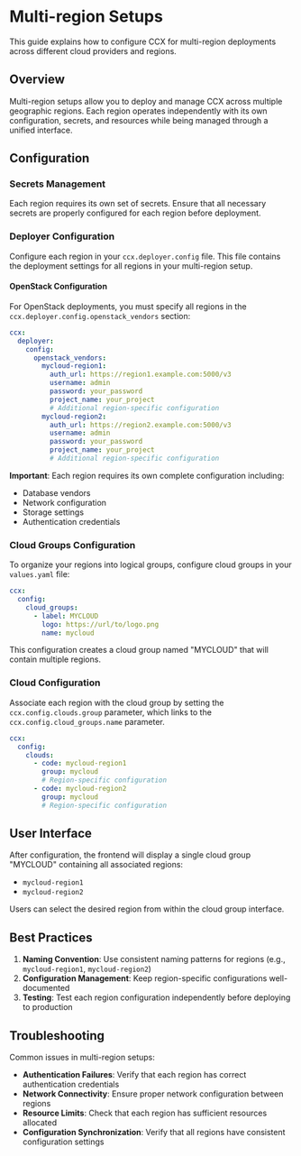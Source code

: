 # Multi-region Setups

This guide explains how to configure CCX for multi-region deployments across different cloud providers and regions.

## Overview

Multi-region setups allow you to deploy and manage CCX across multiple geographic regions. Each region operates independently with its own configuration, secrets, and resources while being managed through a unified interface.

## Configuration

### Secrets Management

Each region requires its own set of secrets. Ensure that all necessary secrets are properly configured for each region before deployment.

### Deployer Configuration

Configure each region in your `ccx.deployer.config` file. This file contains the deployment settings for all regions in your multi-region setup.

#### OpenStack Configuration

For OpenStack deployments, you must specify all regions in the `ccx.deployer.config.openstack_vendors` section:

```yaml
ccx:
  deployer:
    config:
      openstack_vendors:
        mycloud-region1:
          auth_url: https://region1.example.com:5000/v3
          username: admin
          password: your_password
          project_name: your_project
          # Additional region-specific configuration
        mycloud-region2:
          auth_url: https://region2.example.com:5000/v3
          username: admin
          password: your_password
          project_name: your_project
          # Additional region-specific configuration
```

**Important**: Each region requires its own complete configuration including:
- Database vendors
- Network configuration
- Storage settings
- Authentication credentials

### Cloud Groups Configuration

To organize your regions into logical groups, configure cloud groups in your `values.yaml` file:

```yaml
ccx:
  config:
    cloud_groups:
      - label: MYCLOUD
        logo: https://url/to/logo.png
        name: mycloud
```

This configuration creates a cloud group named "MYCLOUD" that will contain multiple regions.

### Cloud Configuration

Associate each region with the cloud group by setting the `ccx.config.clouds.group` parameter, which links to the `ccx.config.cloud_groups.name` parameter.

```yaml
ccx:
  config:
    clouds:
      - code: mycloud-region1
        group: mycloud
        # Region-specific configuration
      - code: mycloud-region2
        group: mycloud
        # Region-specific configuration
```

## User Interface

After configuration, the frontend will display a single cloud group "MYCLOUD" containing all associated regions:
- `mycloud-region1`
- `mycloud-region2`

Users can select the desired region from within the cloud group interface.

## Best Practices

1. **Naming Convention**: Use consistent naming patterns for regions (e.g., `mycloud-region1`, `mycloud-region2`)
2. **Configuration Management**: Keep region-specific configurations well-documented
3. **Testing**: Test each region configuration independently before deploying to production

## Troubleshooting

Common issues in multi-region setups:
- **Authentication Failures**: Verify that each region has correct authentication credentials
- **Network Connectivity**: Ensure proper network configuration between regions
- **Resource Limits**: Check that each region has sufficient resources allocated
- **Configuration Synchronization**: Verify that all regions have consistent configuration settings

